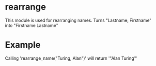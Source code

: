 # rearrange

This module is used for rearranging names.
Turns "Lastname, Firstname" into "Firstname Lastname"

# Example

Calling 'rearrange_name("Turing, Alan")' will return '"Alan Turing"'